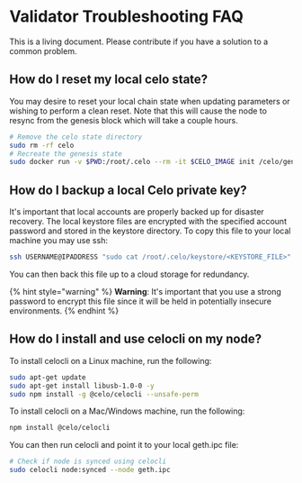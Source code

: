 # Validator Troubleshooting FAQ

This is a living document. Please contribute if you have a solution to a common problem.

## How do I reset my local celo state?
You may desire to reset your local chain state when updating parameters or wishing to perform a clean reset. Note that this will cause the node to resync from the genesis block which will take a couple hours.
```bash
# Remove the celo state directory
sudo rm -rf celo
# Recreate the genesis state
sudo docker run -v $PWD:/root/.celo --rm -it $CELO_IMAGE init /celo/genesis.json
```
## How do I backup a local Celo private key?
It's important that local accounts are properly backed up for disaster recovery. The local keystore files are encrypted with the specified account password and stored in the keystore directory. To copy this file to your local machine you may use ssh:

```bash
ssh USERNAME@IPADDRESS "sudo cat /root/.celo/keystore/<KEYSTORE_FILE>" > ./nodeIdentity
```

You can then back this file up to a cloud storage for redundancy.

{% hint style="warning" %}
**Warning**: It's important that you use a strong password to encrypt this file since it will be held in potentially insecure environments.
{% endhint %}

## How do I install and use celocli on my node?

To install celocli on a Linux machine, run the following:
``` bash
sudo apt-get update
sudo apt-get install libusb-1.0-0 -y
sudo npm install -g @celo/celocli --unsafe-perm
```

To install celocli on a Mac/Windows machine, run the following:
```bash
npm install @celo/celocli
```

You can then run celocli and point it to your local geth.ipc file:
``` bash
# Check if node is synced using celocli
sudo celocli node:synced --node geth.ipc
```
